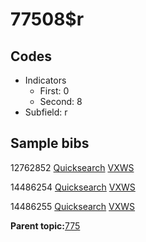 # 77508$r

## Codes

-   Indicators
    -   First: 0
    -   Second: 8
-   Subfield: r

## Sample bibs

12762852 [Quicksearch](https://search.library.yale.edu/catalog/12762852) [VXWS](http://prodorbis.library.yale.edu:7014/vxws/GetHoldingsService?bibId=12762852)

14486254 [Quicksearch](https://search.library.yale.edu/catalog/14486254) [VXWS](http://prodorbis.library.yale.edu:7014/vxws/GetHoldingsService?bibId=14486254)

14486255 [Quicksearch](https://search.library.yale.edu/catalog/14486255) [VXWS](http://prodorbis.library.yale.edu:7014/vxws/GetHoldingsService?bibId=14486255)

**Parent topic:**[775](../../tags/775/775.md)

